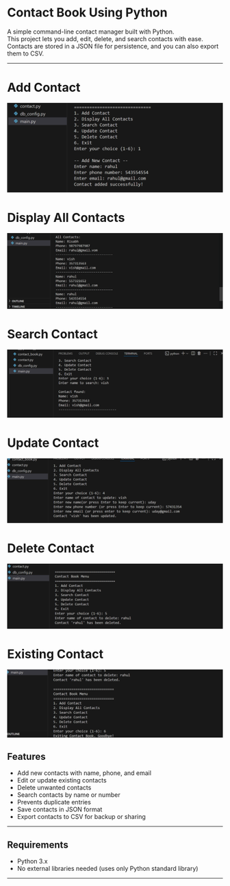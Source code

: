 # Contact Book Using Python

A simple command-line contact manager built with Python.  
This project lets you add, edit, delete, and search contacts with ease.  
Contacts are stored in a JSON file for persistence, and you can also export them to CSV.

---

# Add Contact
![Contact Book Screenshot](https://raw.githubusercontent.com/Jayesh-dev-glitch/Contact-Book-Using-Python/main/Screenshot%202025-09-04%20125131.png)
# Display All Contacts
![Contact Book Screenshot](https://raw.githubusercontent.com/Jayesh-dev-glitch/Contact-Book-Using-Python/main/Screenshot%202025-09-04%20125208.png)
# Search Contact
![Contact Book Screenshot](https://raw.githubusercontent.com/Jayesh-dev-glitch/Contact-Book-Using-Python/main/Screenshot%202025-09-04%20125244.png)
# Update Contact
![Contact Book Screenshot](https://raw.githubusercontent.com/Jayesh-dev-glitch/Contact-Book-Using-Python/main/Screenshot%202025-09-04%20125338.png)
# Delete Contact
![Contact Book Screenshot](https://raw.githubusercontent.com/Jayesh-dev-glitch/Contact-Book-Using-Python/main/Screenshot%202025-09-04%20125357.png)
# Existing Contact
![Contact Book Screenshot](https://raw.githubusercontent.com/Jayesh-dev-glitch/Contact-Book-Using-Python/main/Screenshot%202025-09-04%20125416.png)



## Features

- Add new contacts with name, phone, and email  
- Edit or update existing contacts  
- Delete unwanted contacts  
- Search contacts by name or number  
- Prevents duplicate entries  
- Save contacts in JSON format  
- Export contacts to CSV for backup or sharing  

---

## Requirements

- Python 3.x  
- No external libraries needed (uses only Python standard library)

---

